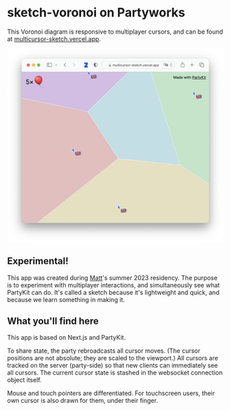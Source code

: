 # sketch-voronoi on Partyworks

This Voronoi diagram is responsive to multiplayer cursors, and can be found at [multicursor-sketch.vercel.app](https://multicursor-sketch.vercel.app).

![image](/assets/screenshot.png)

## Experimental!

This app was created during [Matt](https://interconnected.org)'s summer 2023 residency. The purpose is to experiment with multiplayer interactions, and simultaneously see what PartyKit can do. It's called a sketch because it's lightweight and quick, and because we learn something in making it.

## What you'll find here

This app is based on Next.js and PartyKit.

To share state, the party rebroadcasts all cursor moves. (The cursor positions are not absolute; they are scaled to the viewport.) All cursors are tracked on the server (party-side) so that new clients can immediately see all cursors. The current cursor state is stashed in the websocket connection object itself.

Mouse and touch pointers are differentiated. For touchscreen users, their own cursor is also drawn for them, under their finger.

